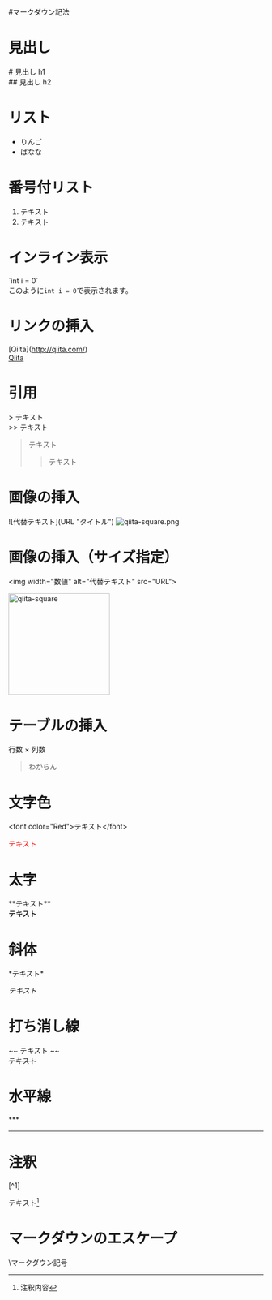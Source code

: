 #マークダウン記法

# 見出し

\#  見出し h1  
\## 見出し h2  

# リスト
* りんご
* ばなな


# 番号付リスト

1. テキスト
2. テキスト

# インライン表示

\`int i = 0\`  
このように`int i = 0`で表示されます。

# リンクの挿入  

\[Qiita](http://qiita.com/)    
[Qiita](http://qiita.com/)


# 引用

\> テキスト  
\>> テキスト
> テキスト
>> テキスト

# 画像の挿入

\![代替テキスト]\(URL "タイトル")
![qiita-square.png](https://qiita-image-store.s3.amazonaws.com/0/126861/90386757-fd96-8ba6-3477-485669713c55.png "qiita-square")

# 画像の挿入（サイズ指定）

\<img width="数値" alt="代替テキスト" src="URL">

<img width="200" alt="qiita-square" src="https://qiita-image-store.s3.amazonaws.com/0/126861/90386757-fd96-8ba6-3477-485669713c55.png">

# テーブルの挿入

行数 × 列数

>わからん

# 文字色  
\<font color="Red">テキスト\</font>

<font color="Red">テキスト</font>

# 太字

\*\*テキスト\*\*  
**テキスト**

# 斜体

\*テキスト\*

*テキスト*

# 打ち消し線

\~\~ テキスト \~\~  
~~テキスト~~  
  
# 水平線

\*\*\* 
***

# 注釈

\[^1]

テキスト[^1]  
[^1]: 注釈内容

# マークダウンのエスケープ

\マークダウン記号







